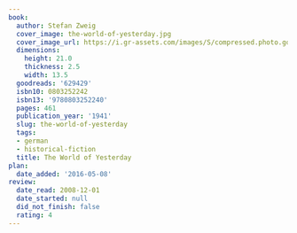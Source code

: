 ```yaml
---
book:
  author: Stefan Zweig
  cover_image: the-world-of-yesterday.jpg
  cover_image_url: https://i.gr-assets.com/images/S/compressed.photo.goodreads.com/books/1347696322l/629429.jpg
  dimensions:
    height: 21.0
    thickness: 2.5
    width: 13.5
  goodreads: '629429'
  isbn10: 0803252242
  isbn13: '9780803252240'
  pages: 461
  publication_year: '1941'
  slug: the-world-of-yesterday
  tags:
  - german
  - historical-fiction
  title: The World of Yesterday
plan:
  date_added: '2016-05-08'
review:
  date_read: 2008-12-01
  date_started: null
  did_not_finish: false
  rating: 4
---
```

